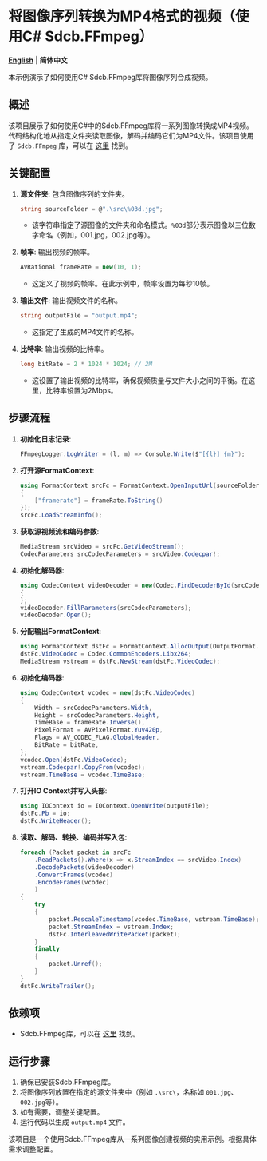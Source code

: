 ﻿# 将图像序列转换为MP4格式的视频（使用C# Sdcb.FFmpeg）

**[English](README.md)** | **简体中文**

本示例演示了如何使用C# Sdcb.FFmpeg库将图像序列合成视频。

## 概述

该项目展示了如何使用C#中的Sdcb.FFmpeg库将一系列图像转换成MP4视频。代码结构化地从指定文件夹读取图像，解码并编码它们为MP4文件。该项目使用了 `Sdcb.FFmpeg` 库，可以在 [这里](https://github.com/sdcb/Sdcb.FFmpeg) 找到。

## 关键配置

1. **源文件夹**: 包含图像序列的文件夹。
   ```csharp
   string sourceFolder = @".\src\%03d.jpg";
   ```
   - 该字符串指定了源图像的文件夹和命名模式。`%03d`部分表示图像以三位数字命名（例如，001.jpg，002.jpg等）。

2. **帧率**: 输出视频的帧率。
   ```csharp
   AVRational frameRate = new(10, 1);
   ```
   - 这定义了视频的帧率。在此示例中，帧率设置为每秒10帧。

3. **输出文件**: 输出视频文件的名称。
   ```csharp
   string outputFile = "output.mp4";
   ```
   - 这指定了生成的MP4文件的名称。

4. **比特率**: 输出视频的比特率。
   ```csharp
   long bitRate = 2 * 1024 * 1024; // 2M
   ```
   - 这设置了输出视频的比特率，确保视频质量与文件大小之间的平衡。在这里，比特率设置为2Mbps。

## 步骤流程

1. **初始化日志记录**:
   ```csharp
   FFmpegLogger.LogWriter = (l, m) => Console.Write($"[{l}] {m}");
   ```

2. **打开源FormatContext**:
   ```csharp
   using FormatContext srcFc = FormatContext.OpenInputUrl(sourceFolder, options: new MediaDictionary
   {
       ["framerate"] = frameRate.ToString()
   });
   srcFc.LoadStreamInfo();
   ```

3. **获取源视频流和编码参数**:
   ```csharp
   MediaStream srcVideo = srcFc.GetVideoStream();
   CodecParameters srcCodecParameters = srcVideo.Codecpar!;
   ```

4. **初始化解码器**:
   ```csharp
   using CodecContext videoDecoder = new(Codec.FindDecoderById(srcCodecParameters.CodecId))
   {
   };
   videoDecoder.FillParameters(srcCodecParameters);
   videoDecoder.Open();
   ```

5. **分配输出FormatContext**:
   ```csharp
   using FormatContext dstFc = FormatContext.AllocOutput(OutputFormat.Guess("mp4"));
   dstFc.VideoCodec = Codec.CommonEncoders.Libx264;
   MediaStream vstream = dstFc.NewStream(dstFc.VideoCodec);
   ```

6. **初始化编码器**:
   ```csharp
   using CodecContext vcodec = new(dstFc.VideoCodec)
   {
       Width = srcCodecParameters.Width,
       Height = srcCodecParameters.Height,
       TimeBase = frameRate.Inverse(),
       PixelFormat = AVPixelFormat.Yuv420p,
       Flags = AV_CODEC_FLAG.GlobalHeader,
       BitRate = bitRate, 
   };
   vcodec.Open(dstFc.VideoCodec);
   vstream.Codecpar!.CopyFrom(vcodec);
   vstream.TimeBase = vcodec.TimeBase;
   ```

7. **打开IO Context并写入头部**:
   ```csharp
   using IOContext io = IOContext.OpenWrite(outputFile);
   dstFc.Pb = io;
   dstFc.WriteHeader();
   ```

8. **读取、解码、转换、编码并写入包**:
   ```csharp
   foreach (Packet packet in srcFc
       .ReadPackets().Where(x => x.StreamIndex == srcVideo.Index)
       .DecodePackets(videoDecoder)
       .ConvertFrames(vcodec)
       .EncodeFrames(vcodec)
       )
   {
       try
       {
           packet.RescaleTimestamp(vcodec.TimeBase, vstream.TimeBase);
           packet.StreamIndex = vstream.Index;
           dstFc.InterleavedWritePacket(packet);
       }
       finally
       {
           packet.Unref();
       }
   }
   dstFc.WriteTrailer();
   ```

## 依赖项

- Sdcb.FFmpeg库，可以在 [这里](https://github.com/sdcb/Sdcb.FFmpeg) 找到。

## 运行步骤

1. 确保已安装Sdcb.FFmpeg库。
2. 将图像序列放置在指定的源文件夹中（例如 `.\src\`，名称如 `001.jpg`、`002.jpg`等）。
3. 如有需要，调整关键配置。
4. 运行代码以生成 `output.mp4` 文件。

该项目是一个使用Sdcb.FFmpeg库从一系列图像创建视频的实用示例。根据具体需求调整配置。